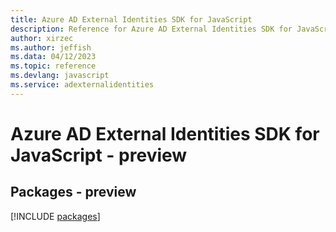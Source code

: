 ```yaml
---
title: Azure AD External Identities SDK for JavaScript
description: Reference for Azure AD External Identities SDK for JavaScript
author: xirzec
ms.author: jeffish
ms.data: 04/12/2023
ms.topic: reference
ms.devlang: javascript
ms.service: adexternalidentities
---
```

# Azure AD External Identities SDK for JavaScript - preview
## Packages - preview
[!INCLUDE [packages](ad-external-identities-index.md)]